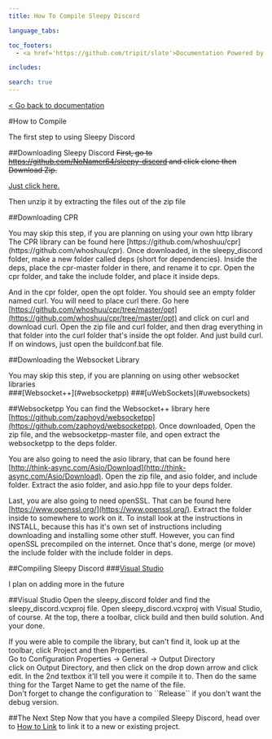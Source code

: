 ```yaml
---
title: How To Compile Sleepy Discord 

language_tabs:

toc_footers:
  - <a href='https://github.com/tripit/slate'>Documentation Powered by Slate</a>

includes:

search: true
---
```

[< Go back to documentation](documentation.html)

#How to Compile
<aside class="notice">
The first step to using Sleepy Discord
</aside>

##Downloading Sleepy Discord
<strike>First, go to https://github.com/NoNamer64/sleepy-discord and click clone then Download Zip.</strike>

[Just click here.](https://github.com/NoNamer64/sleepy-discord/zipball/master)

Then unzip it by extracting the files out of the zip file

##Downloading CPR
<aside class="notice">
You may skip this step, if you are planning on using your own http library
</aside>
The CPR library can be found here [https://github.com/whoshuu/cpr](https://github.com/whoshuu/cpr). Once downloaded, in the sleepy_discord folder, make a new folder called deps (short for dependencies). Inside the deps, place the cpr-master folder in there, and rename it to cpr. Open the cpr folder, and take the include folder, and place it inside deps.

And in the cpr folder, open the opt folder. You should see an empty folder named curl. You will need to place curl there. Go here [https://github.com/whoshuu/cpr/tree/master/opt](https://github.com/whoshuu/cpr/tree/master/opt) and click on curl and download curl. Open the zip file and curl folder, and then drag everything in that folder into the curl folder that's inside the opt folder. And just build curl. If on windows, just open the buildconf.bat file.

##Downloading the Websocket Library
<aside class="notice">
You may skip this step, if you are planning on using other websocket libraries
</aside>
###[Websocket++](#websocketpp)
###[uWebSockets](#uwebsockets)

##Websocketpp
You can find the Websocket++ library here [https://github.com/zaphoyd/websocketpp](https://github.com/zaphoyd/websocketpp). Once downloaded, Open the zip file, and the websocketpp-master file, and open extract the websocketpp to the deps folder.

You are also going to need the asio library, that can be found here [http://think-async.com/Asio/Download](http://think-async.com/Asio/Download). Open the zip file, and asio folder, and include folder. Extract the asio folder, and asio.hpp file to your deps folder.

Last, you are also going to need openSSL. That can be found here [https://www.openssl.org/](https://www.openssl.org/). Extract the folder inside to somewhere to work on it. To install look at the instructions in INSTALL, because this has it's own set of instructions including downloading and installing some other stuff. However, you can find openSSL precompiled on the internet. Once that's done, merge (or move) the include folder with the include folder in deps.

##Compiling Sleepy Discord
###[Visual Studio](#visual-studio)
<aside class="notice">
I plan on adding more in the future
</aside>

##Visual Studio
Open the sleepy_discord folder and find the sleepy_discord.vcxproj file. Open sleepy_discord.vcxproj with Visual Studio, of course. At the top, there a toolbar, click build and then build solution. And your done.

<aside class="success">
If you were able to compile the library, but can't find it, look up at the toolbar, click Project and then Properties.<br>
Go to Configuration Properties -> General -> Output Directory<br>
click on Output Directory, and then click on the drop down arrow and click edit. In the 2nd textbox it'll tell you were it compile it to.
Then do the same thing for the Target Name to get the name of the file.
</aside>
<aside class="success">
Don't forget to change the configuration to ``Release`` if you don't want the debug version.
</aside>

##The Next Step
Now that you have a compiled Sleepy Discord, head over to [How to Link](link.html) to link it to a new or existing project.